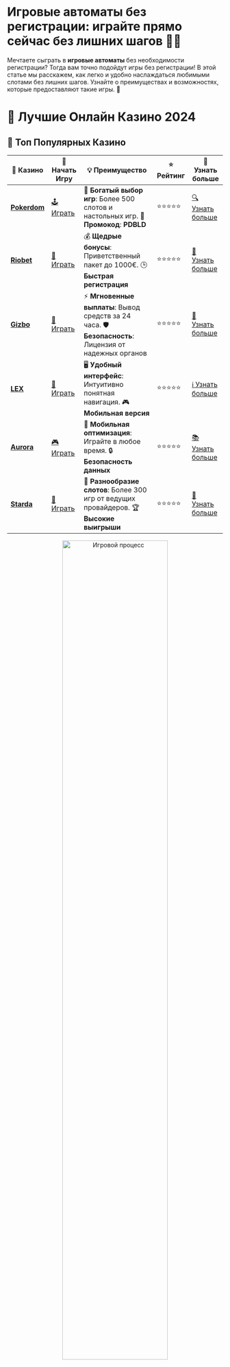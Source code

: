 # **Игровые автоматы без регистрации: играйте прямо сейчас без лишних шагов 🎰✨**

Мечтаете сыграть в **игровые автоматы** без необходимости регистрации? Тогда вам точно подойдут игры без регистрации! В этой статье мы расскажем, как легко и удобно наслаждаться любимыми слотами без лишних шагов. Узнайте о преимуществах и возможностях, которые предоставляют такие игры. 🌟

# 🎰 Лучшие Онлайн Казино 2024

## 🌟 Топ Популярных Казино

| 🎲 **Казино** | 🔗 **Начать Игру** | 💡 **Преимущество** | ⭐ **Рейтинг** | 🔗 **Узнать больше** |
|--------------|---------------------|---------------------|----------------|----------------------|
| [**Pokerdom**](https://brandplay.link/4k77v2yx) | [🕹️ Играть](https://brandplay.link/4k77v2yx) | 🎉 **Богатый выбор игр**: Более 500 слотов и настольных игр. 🎁 **Промокод**: **PDBLD** | ⭐⭐⭐⭐⭐ | [🔍 Узнать больше](https://brandplay.link/4k77v2yx) |
| [**Riobet**](https://brandplay.link/7xBLTPyj) | [🎰 Играть](https://brandplay.link/7xBLTPyj) | 💰 **Щедрые бонусы**: Приветственный пакет до 1000€. 🕒 **Быстрая регистрация** | ⭐⭐⭐⭐⭐ | [📖 Узнать больше](https://brandplay.link/7xBLTPyj) |
| [**Gizbo**](https://brandplay.link/bprXw4YV) | [🎲 Играть](https://brandplay.link/bprXw4YV) | ⚡ **Мгновенные выплаты**: Вывод средств за 24 часа. 🛡️ **Безопасность**: Лицензия от надежных органов | ⭐⭐⭐⭐⭐ | [📝 Узнать больше](https://brandplay.link/bprXw4YV) |
| [**LEX**](https://brandplay.link/zW4hdDFV) | [🤑 Играть](https://brandplay.link/zW4hdDFV) | 🖥️ **Удобный интерфейс**: Интуитивно понятная навигация. 🎮 **Мобильная версия** | ⭐⭐⭐⭐⭐ | [ℹ️ Узнать больше](https://brandplay.link/zW4hdDFV) |
| [**Aurora**](https://10trafic-stat2.com/click/668546556bcc6313411604bd/6766/13032/subaccount) | [🎮 Играть](https://10trafic-stat2.com/click/668546556bcc6313411604bd/6766/13032/subaccount) | 📱 **Мобильная оптимизация**: Играйте в любое время. 🔒 **Безопасность данных** | ⭐⭐⭐⭐⭐ | [📚 Узнать больше](https://10trafic-stat2.com/click/668546556bcc6313411604bd/6766/13032/subaccount) |
| [**Starda**](https://brandplay.link/fB7xwRFL) | [🎯 Играть](https://brandplay.link/fB7xwRFL) | 🎰 **Разнообразие слотов**: Более 300 игр от ведущих провайдеров. 🏆 **Высокие выигрыши** | ⭐⭐⭐⭐⭐ | [🔎 Узнать больше](https://brandplay.link/fB7xwRFL) |

<div align="center">
    <img src="https://i.pinimg.com/originals/87/9e/b9/879eb9354dd0699582408b68f2e253b2.gif" alt="Игровой процесс" width="70%">
</div>

## 💎 Лучшие Бонусы и Акции

| 🎲 **Казино** | 🔗 **Начать Игру** | 💡 **Преимущество** | ⭐ **Рейтинг** | 🔗 **Узнать больше** |
|--------------|---------------------|---------------------|----------------|----------------------|
| [**Kometa**](https://brandplay.link/8ZymQJV8) | [🎰 Играть](https://brandplay.link/8ZymQJV8) | 🎁 **Эксклюзивные бонусы**: Регулярные акции и промо. 🔄 **Программы лояльности** | ⭐⭐⭐⭐☆ | [🔍 Узнать больше](https://brandplay.link/8ZymQJV8) |
| [**R7**](https://brandplay.link/bMd3Yjsw) | [🕹️ Играть](https://brandplay.link/bMd3Yjsw) | 🕒 **Круглосуточная поддержка**: Всегда на связи. 💸 **Высокие лимиты** | ⭐⭐⭐⭐☆ | [📖 Узнать больше](https://brandplay.link/bMd3Yjsw) |
| [**7K**](https://brandplay.link/BvQyFShp) | [🎲 Играть](https://brandplay.link/BvQyFShp) | 🌟 **Эксклюзивные бонусы**: Только для VIP игроков. 🎉 **Сезонные акции** | ⭐⭐⭐⭐☆ | [📝 Узнать больше](https://brandplay.link/BvQyFShp) |
| [**Kent**](https://brandplay.link/Fv2WP3js) | [🤑 Играть](https://brandplay.link/Fv2WP3js) | 📈 **Высокий RTP**: Более 98%. 💼 **Профессиональная поддержка** | ⭐⭐⭐⭐☆ | [ℹ️ Узнать больше](https://brandplay.link/Fv2WP3js) |
| [**1Xslots**](https://brandplay.link/hSB1khtr) | [🎮 Играть](https://brandplay.link/hSB1khtr) | 🎉 **Множество акций**: Еженедельные бонусы и турниры. 🛡️ **Безопасность** | ⭐⭐⭐⭐☆ | [📚 Узнать больше](https://brandplay.link/hSB1khtr) |
| [**Gama**](https://brandplay.link/j6NMKsDz) | [🎯 Играть](https://brandplay.link/j6NMKsDz) | 🔍 **Интуитивный интерфейс**: Легкость использования. 🏅 **Престижные турниры** | ⭐⭐⭐⭐☆ | [🔎 Узнать больше](https://brandplay.link/j6NMKsDz) |

<div align="center">
    <img src="https://i.pinimg.com/originals/87/9e/b9/879eb9354dd0699582408b68f2e253b2.gif" alt="Игровой процесс" width="70%">
</div>

## 🚀 Быстрые Выигрыши и Поддержка

| 🎲 **Казино** | 🔗 **Начать Игру** | 💡 **Преимущество** | ⭐ **Рейтинг** | 🔗 **Узнать больше** |
|--------------|---------------------|---------------------|----------------|----------------------|
| [**Onion**](https://brandplay.link/zBGRVpQ9) | [🎰 Играть](https://brandplay.link/zBGRVpQ9) | 🤑 **Низкие ставки**: Идеально для начинающих. 🔄 **Быстрые выводы** | ⭐⭐⭐⭐☆ | [🔍 Узнать больше](https://brandplay.link/zBGRVpQ9) |
| [**Чемпион**](https://temon-gter.cfd/go/lRq?p80412p304504pcc44t17455) | [🕹️ Играть](https://temon-gter.cfd/go/lRq?p80412p304504pcc44t17455) | 🏅 **Лояльная программа**: Награды за активность. 🎁 **Ежемесячные бонусы** | ⭐⭐⭐⭐☆ | [📖 Узнать больше](https://temon-gter.cfd/go/lRq?p80412p304504pcc44t17455) |
| [**Vavada**](https://vavadapartner.pro/?promo=ea5c9275-6854-4505-94fc-95ab18221945-linkb2) | [🎲 Играть](https://vavadapartner.pro/?promo=ea5c9275-6854-4505-94fc-95ab18221945-linkb2) | 🚀 **Быстрая регистрация**: Начните играть мгновенно. 🔐 **Безопасные транзакции** | ⭐⭐⭐⭐☆ | [📝 Узнать больше](https://vavadapartner.pro/?promo=ea5c9275-6854-4505-94fc-95ab18221945-linkb2) |
| [**Friends**](https://gofriends.kim/linkb2) | [🤑 Играть](https://gofriends.kim/linkb2) | 🤝 **Социальные игры**: Играйте с друзьями. 🌐 **Мультиплатформенность** | ⭐⭐⭐⭐☆ | [ℹ️ Узнать больше](https://gofriends.kim/linkb2) |
| [**1WIN**](https://brandplay.link/smXVpBbG) | [🎮 Играть](https://brandplay.link/smXVpBbG) | 🏆 **Спортивные ставки**: Широкий выбор видов спорта. 💵 **Высокие коэффициенты** | ⭐⭐⭐⭐☆ | [📚 Узнать больше](https://brandplay.link/smXVpBbG) |
| [**Drip**](https://drp-ircp01.com/c07e6a3db) | [🎯 Играть](https://drp-ircp01.com/c07e6a3db) | 🌐 **Инновационные игры**: Новейшие игровые технологии. 🛡️ **Высокая безопасность** | ⭐⭐⭐⭐☆ | [🔎 Узнать больше](https://drp-ircp01.com/c07e6a3db) |
| [**JoyCasino**](https://rpc30.call2me.pro/?/ru/registration?apkpop=0&partner=p24970p3291217pc98f) | [🎰 Играть](https://rpc30.call2me.pro/?/ru/registration?apkpop=0&partner=p24970p3291217pc98f) | 🎁 **Приятные бонусы**: Ежедневные акции и подарки. 🕹️ **Разнообразие игр** | ⭐⭐⭐⭐☆ | [🔍 Узнать больше](https://rpc30.call2me.pro/?/ru/registration?apkpop=0&partner=p24970p3291217pc98f) |

<div align="center">
    <img src="https://i.pinimg.com/originals/87/9e/b9/879eb9354dd0699582408b68f2e253b2.gif" alt="Игровой процесс" width="70%">
</div>
---

✨ **Выбирайте лучшее казино для себя и наслаждайтесь игрой! Удачи!** ✨
![Игровые автоматы без регистрации](https://i.pinimg.com/originals/a9/29/6e/a9296ea1cf6a7c20a985e593451f0323.png)

## Что такое игровые автоматы без регистрации? 🎮🃏

**Игровые автоматы без регистрации** — это игровые слоты, которые можно запускать и играть прямо на сайте без необходимости создавать аккаунт. Вам не нужно вводить личные данные, заполнять анкеты или проходить процесс подтверждения. Просто выберите слот и наслаждайтесь игрой! 🎲

### Зачем играть в игровые автоматы без регистрации? 🤔💡

Есть несколько причин, почему игры без регистрации так популярны среди игроков:

- **Мгновенный доступ** 🏃💨
  Вы не тратите время на регистрацию и можете сразу начать играть. Это идеально подходит для тех, кто хочет быстро окунуться в игровой процесс без лишних шагов.

- **Безопасность и конфиденциальность** 🔒💼
  Игры без регистрации позволяют сохранить вашу конфиденциальность, так как вам не нужно предоставлять личные данные или банковскую информацию.

- **Простота и удобство** 💡🎮
  Игра без создания аккаунта — это простой способ насладиться игровым процессом, без необходимости запоминать пароли или логины. Всё, что нужно — выбрать слот и начать играть.

- **Отличная тренировка перед реальной игрой** 🧠🎯
  Игровые автоматы без регистрации — это отличный способ потренироваться и научиться играть в различные слоты без риска потерять деньги. Вы можете изучить механики слотов, бонусные раунды и стратегии.

## Как играть в игровые автоматы без регистрации? 🕹️💥

Процесс игры в **игровые автоматы без регистрации** очень прост:

1. **Выбор платформы** 🌐💻
   Найдите онлайн-казино или сайт, который предлагает **игровые автоматы без регистрации**. Многие казино предлагают эту возможность в демо-режиме.

2. **Выбор слота** 🎰✨
   Откройте список слотов и выберите тот, который вам нравится. Существует огромное количество разных игр, от классических фруктовых автоматов до современных видеослотов с бонусами и множителями.

3. **Запуск игры** 🚀🎮
   Нажмите кнопку "Играть бесплатно" или "Играть без регистрации", чтобы начать. Вы сразу же окажетесь в игровом процессе, наслаждаясь всеми функциями слота.

4. **Играй и наслаждайся!** 🥳🎯
   Без необходимости регистрации или входа в аккаунт вы можете легко и быстро начать играть, пробовать различные стратегии и изучать особенности слота.

## Популярные слоты для игры без регистрации 🎰🔥

Существует множество популярных **игровых автоматов**, доступных без регистрации. Вот некоторые из них:

### 1. **Starburst** ⭐✨
Классический слот от NetEnt, известный своими яркими визуальными эффектами и простыми правилами. Отлично подойдет для новичков.

### 2. **Gonzo’s Quest** 🏞️💎
Приключенческий слот, где главный герой ищет золото. В этой игре можно протестировать уникальную механику "падающих символов" и активировать бонусные раунды.

### 3. **Book of Dead** 📖💀
Египетская тематика и классический игровой процесс с бонусными раундами. Идеальный выбор для тех, кто хочет почувствовать атмосферу Древнего Египта.

### 4. **Sweet Bonanza** 🍬💖
Яркий и красочный слот с множеством сладких угощений. В этой игре есть фриспины и множители, которые могут существенно увеличить ваш выигрыш.

### 5. **Wolf Gold** 🐺💰
Захватывающая игра на тему дикой природы с бонусными функциями, такими как символы Wild и Scatter, а также бесплатные вращения.

## Преимущества игры в игровые автоматы без регистрации 🎯🎉

### 1. **Никакой регистрации, никаких проблем** ❌📝
Одним из самых значительных преимуществ является отсутствие необходимости регистрировать аккаунт. Играйте сразу же, без заполнения форм и введения личных данных.

### 2. **Бесплатная игра** 🆓💸
Играть можно бесплатно, что дает шанс познакомиться с игровыми автоматами, не рискуя собственными деньгами.

### 3. **Безопасность и конфиденциальность** 🔒🛡️
Вы не делаете никаких финансовых транзакций и не предоставляете личных данных. Это минимизирует риски и защищает вашу конфиденциальность.

### 4. **Доступность с любого устройства** 📱💻
Вы можете играть на компьютере, смартфоне или планшете, не ограничиваясь устройством, так как большинство таких игр доступны на мобильных устройствах.

### 5. **Широкий выбор игр** 🎮🎰
На платформе без регистрации обычно доступно множество слотов, каждый из которых предлагает уникальный игровой опыт. Вы можете попробовать самые разные игры, чтобы выбрать именно ту, которая вам понравится.

## Заключение: стоит ли играть в игровые автоматы без регистрации? 🎯💎

**Игровые автоматы без регистрации** — это отличный способ насладиться азартными играми без риска и без лишних шагов. Вы можете играть в свои любимые слоты, изучать их особенности и тренировать стратегии, не тратя время на регистрацию и подтверждения.

Если вы хотите испытать азарт и не рисковать деньгами, **игровые автоматы без регистрации** — это идеальный выбор для вас. Пробуйте новые игры, развлекайтесь и наслаждайтесь процессом, ведь это действительно так просто! 🍀🎰💥
